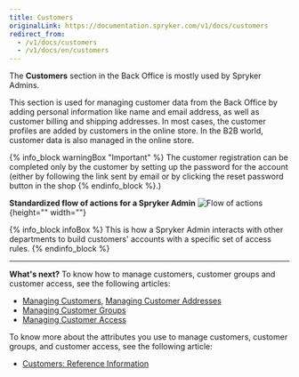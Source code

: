 ```yaml
---
title: Customers
originalLink: https://documentation.spryker.com/v1/docs/customers
redirect_from:
  - /v1/docs/customers
  - /v1/docs/en/customers
---
```


The **Customers** section in the Back Office is mostly used by Spryker Admins.

This section is used for managing customer data from the Back Office by adding personal information like name and email address, as well as customer billing and shipping addresses. In most cases, the customer profiles are added by customers in the online store. In the B2B world, customer data is also managed in the online store.

{% info_block warningBox "Important" %}
The customer registration can be completed only by the customer by setting up the password for the account (either by following the link sent by email or by clicking the reset password button in the shop
{% endinfo_block %}.)

**Standardized flow of actions for a Spryker Admin**
![Flow of actions](https://spryker.s3.eu-central-1.amazonaws.com/docs/User+Guides/Back+Office+User+Guides/Customers/customers-section.png){height="" width=""}

{% info_block infoBox %}
This is how a Spryker Admin interacts with other departments to build customers' accounts with a specific set of access rules. 
{% endinfo_block %}
***
**What's next?**
To know how to manage customers, customer groups and customer access, see the following articles:

* [Managing Customers](/docs/scos/dev/user-guides/201811.0/back-office-user-guide/customers/customers-customer-access-customer-groups/managing-customers.html), [Managing Customer Addresses](/docs/scos/dev/user-guides/201811.0/back-office-user-guide/customers/customers-customer-access-customer-groups/managing-customer-addresses.html)
* [Managing Customer Groups](/docs/scos/dev/user-guides/201811.0/back-office-user-guide/customers/customers-customer-access-customer-groups/managing-customer-groups.html)
* [Managing Customer Access](/docs/scos/dev/user-guides/201811.0/back-office-user-guide/customers/customers-customer-access-customer-groups/managing-customer-access.html)

To know more about the attributes you use to manage customers, customer groups, and customer access, see the following article:

* [Customers: Reference Information](/docs/scos/dev/user-guides/201811.0/back-office-user-guide/customers/references/customers-reference-information.html)
